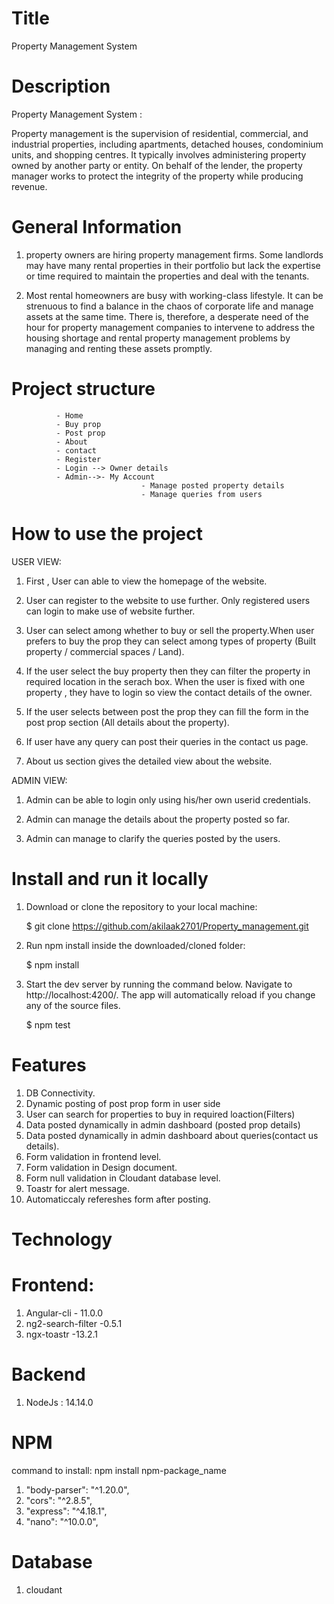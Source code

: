 # Title
Property Management System

# Description

Property Management System :

Property management is the supervision of residential, commercial, and industrial properties, including apartments, detached houses, condominium units, and shopping centres. It typically involves administering property owned by another party or entity. On behalf of the lender, the property manager works to protect the integrity of the property while producing revenue.

# General Information

1. property owners are hiring property management firms. Some landlords may have many rental properties in their portfolio but lack the expertise or time required to maintain the properties and deal with the tenants.

2. Most rental homeowners are busy with working-class lifestyle. It can be strenuous to find a balance in the chaos of corporate life and manage assets at the same time. There is, therefore, a desperate need of the hour for property management companies to intervene to address the housing shortage and rental property management problems by managing and renting these assets promptly.

# Project structure

              - Home
              - Buy prop
              - Post prop
              - About
              - contact 
              - Register
              - Login --> Owner details
              - Admin-->- My Account
                                 - Manage posted property details
                                 - Manage queries from users
# How to use the project
USER VIEW:

1.  First , User can able to view the homepage of the website.

2. User can register to the website to use further. Only registered users can login to make use of website further.

3.  User can select among whether to buy or sell the property.When user prefers to buy the prop they can select among types of property 
(Built property / commercial spaces / Land).

4.  If the user select the buy property then they can filter the property in required  location in the serach box. When the user is fixed with one property , they have to login so view the contact details of the owner.

5.  If the user selects between post the prop they can fill the form in the post prop     section (All details about the property).

6.  If user have any query can post their queries in the contact us page.

7.  About us section gives the detailed view about the website.

ADMIN VIEW:

 1. Admin can be able to login only using his/her own userid credentials.
 
 2. Admin can manage the details about the property posted so far.

 3. Admin can manage to clarify the queries posted by the users.



# Install and run it locally

1.  Download or clone the repository to your local machine:

    $ git clone https://github.com/akilaak2701/Property_management.git

2.  Run npm install inside the downloaded/cloned folder:

    $ npm install

3.  Start the dev server by running the command below. Navigate to http://localhost:4200/.
    The app will automatically reload if you change any of the source files.

    $ npm test

# Features

1. DB Connectivity.
2. Dynamic posting of post prop form in user side
3. User can search for properties to buy in required loaction(Filters)
4. Data posted dynamically in admin dashboard (posted prop details)
5. Data posted dynamically in admin dashboard about queries(contact us details).
6. Form validation in frontend level.
7. Form validation in Design document.
8. Form null validation in Cloudant database level.
9. Toastr for alert message.
10. Automaticcaly refereshes form after posting.


# Technology

# Frontend:

1. Angular-cli - 11.0.0
3. ng2-search-filter -0.5.1
4. ngx-toastr -13.2.1

# Backend

1. NodeJs : 14.14.0

# NPM

command to install: npm install npm-package_name

1. "body-parser": "^1.20.0",
2. "cors": "^2.8.5",
3. "express": "^4.18.1",
5. "nano": "^10.0.0",

# Database

1. cloudant

